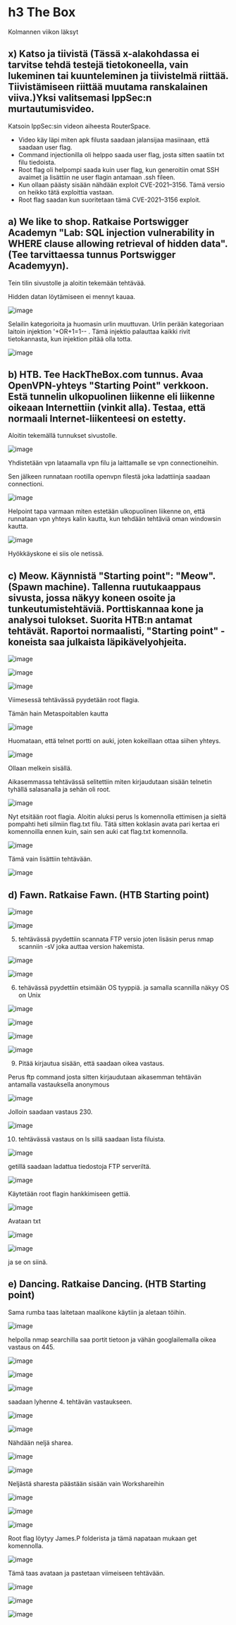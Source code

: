 # h3 The Box

Kolmannen viikon läksyt


## x) Katso ja tiivistä (Tässä x-alakohdassa ei tarvitse tehdä testejä tietokoneella, vain lukeminen tai kuunteleminen ja tiivistelmä riittää. Tiivistämiseen riittää muutama ranskalainen viiva.)Yksi valitsemasi IppSec:n murtautumisvideo.

Katsoin IppSec:sin videon aiheesta RouterSpace. 

- Video käy läpi miten apk filusta saadaan jalansijaa masiinaan, että saadaan user flag.
- Command injectionilla oli helppo saada user flag, josta sitten saatiin txt filu tiedoista.
- Root flag oli helpompi saada kuin user flag, kun generoitiin omat SSH avaimet ja lisättiin ne user flagin antamaan .ssh fileen.
- Kun ollaan päästy sisään nähdään exploit CVE-2021–3156. Tämä versio on heikko tätä exploittia vastaan. 
- Root flag saadan kun suoritetaan tämä CVE-2021–3156 exploit. 

## a) We like to shop. Ratkaise Portswigger Academyn "Lab: SQL injection vulnerability in WHERE clause allowing retrieval of hidden data". (Tee tarvittaessa tunnus Portswigger Academyyn).

Tein tilin sivustolle ja aloitin tekemään tehtävää.

Hidden datan löytämiseen ei mennyt kauaa. 

![image](https://user-images.githubusercontent.com/105639463/233785795-abfa864d-9bf7-4442-88cd-c81c3e1c2a59.png)

Selailin kategorioita ja huomasin urlin muuttuvan. Urlin perään kategoriaan laitoin injektion '+OR+1=1-- . Tämä injektio palauttaa kaikki rivit tietokannasta, kun injektion pitää olla totta. 

![image](https://user-images.githubusercontent.com/105639463/233786307-d7a22490-03e9-4a40-bbb5-cf04274806e4.png)



## b) HTB. Tee HackTheBox.com tunnus. Avaa OpenVPN-yhteys "Starting Point" verkkoon. Estä tunnelin ulkopuolinen liikenne eli liikenne oikeaan Internettiin (vinkit alla). Testaa, että normaali Internet-liikenteesi on estetty.

Aloitin tekemällä tunnukset sivustolle.

![image](https://user-images.githubusercontent.com/105639463/233786424-29e5da90-f236-4e98-b862-f71beb623ea1.png)

Yhdistetään vpn lataamalla vpn filu ja laittamalle se vpn connectioneihin.

Sen jälkeen runnataan rootilla openvpn filestä joka ladattiinja saadaan connectioni.

![image](https://user-images.githubusercontent.com/105639463/233789553-36221659-2304-4ebc-a5da-6544b0af3d2a.png)

Helpoint tapa varmaan miten estetään ulkopuolinen liikenne on, että runnataan vpn yhteys kalin kautta, kun tehdään tehtäviä oman windowsin kautta.

![image](https://user-images.githubusercontent.com/105639463/233789970-5e527c07-6b65-4d64-86bb-5067925aa4e0.png)

Hyökkäyskone ei siis ole netissä.

## c) Meow. Käynnistä "Starting point": "Meow". (Spawn machine). Tallenna ruutukaappaus sivusta, jossa näkyy koneen osoite ja tunkeutumistehtäviä. Porttiskannaa kone ja analysoi tulokset. Suorita HTB:n antamat tehtävät. Raportoi normaalisti, "Starting point" -koneista saa julkaista läpikävelyohjeita.

![image](https://user-images.githubusercontent.com/105639463/233790052-5aba24cc-487a-4e27-ac9c-6fa23e1fb655.png)

![image](https://user-images.githubusercontent.com/105639463/233790130-19746971-dd0c-4672-a858-ae6a76b106df.png)

![image](https://user-images.githubusercontent.com/105639463/233790140-830b37d8-ad85-48ab-8b0a-b832aab19248.png)

Viimesessä tehtävässä pyydetään root flagia. 

Tämän hain Metaspoitablen kautta 

![image](https://user-images.githubusercontent.com/105639463/233791865-6858f03f-8a4d-47df-9aae-1d94c7b774f3.png)

Huomataan, että telnet portti on auki, joten kokeillaan ottaa siihen yhteys.

![image](https://user-images.githubusercontent.com/105639463/233791941-1eba4cd5-1005-4ddc-a167-6acef6c9ab70.png)

Ollaan melkein sisällä. 

Aikasemmassa tehtävässä selitettiin miten kirjaudutaan sisään telnetin tyhällä salasanalla ja sehän oli root.

![image](https://user-images.githubusercontent.com/105639463/233792113-9dd00e56-77a9-4677-8c50-984ba602a766.png)

Nyt etsitään root flagia. Aloitin aluksi perus ls komennolla ettimisen ja sieltä pompahti heti silmiin flag.txt filu. Tätä sitten koklasin avata pari kertaa eri komennoilla ennen kuin, sain sen auki cat flag.txt komennolla.

![image](https://user-images.githubusercontent.com/105639463/233792306-3d3a91c5-07bb-4963-aef6-87f2cebf7464.png)

Tämä vain lisättiin tehtävään.

![image](https://user-images.githubusercontent.com/105639463/233792460-754b8b8e-9387-4a7f-aca8-2bc7282014b4.png)


## d) Fawn. Ratkaise Fawn. (HTB Starting point)

![image](https://user-images.githubusercontent.com/105639463/233793335-c80a513a-12ce-4fa9-aab5-64c6a5670c48.png)

![image](https://user-images.githubusercontent.com/105639463/233793373-245c844b-1d8f-4d54-913b-5a81e5470891.png)

5. tehtävässä pyydettiin scannata FTP versio joten lisäsin perus nmap scanniin -sV joka auttaa version hakemista.

![image](https://user-images.githubusercontent.com/105639463/233793494-1019f12f-7cbd-416d-adf6-709e162493ba.png)

![image](https://user-images.githubusercontent.com/105639463/233793503-75e4a003-058c-4290-812c-6f4986841933.png)

6. tehävässä pyydettiin etsimään OS tyyppiä. ja samalla scannilla näkyy OS on Unix

![image](https://user-images.githubusercontent.com/105639463/233793536-24cd5aa6-c0b3-4dc8-890b-350cba7610f7.png)

![image](https://user-images.githubusercontent.com/105639463/233793542-a5930653-999c-4f82-99dc-c965a5a7205d.png)

![image](https://user-images.githubusercontent.com/105639463/233793557-00feff2b-3cc0-4f3a-af88-2f0e703f406b.png)

![image](https://user-images.githubusercontent.com/105639463/233793577-b944c94d-ef5e-4377-96dd-4fbe6ac7b7e6.png)

9. Pitää kirjautua sisään, että saadaan oikea vastaus.

Perus ftp command josta sitten kirjaudutaan aikasemman tehtävän antamalla vastauksella anonymous

![image](https://user-images.githubusercontent.com/105639463/233793766-17e5c4c3-a48d-44bd-a876-e65832b943cb.png)

Jolloin saadaan vastaus 230.

![image](https://user-images.githubusercontent.com/105639463/233793591-eb949131-6cee-48f2-9863-679ed2670173.png)

10. tehtävässä vastaus on ls sillä saadaan lista filuista.

![image](https://user-images.githubusercontent.com/105639463/233794333-e0d2cfab-a80b-490a-a690-c3cc412c7b54.png)

getillä saadaan  ladattua tiedostoja FTP serveriltä.

![image](https://user-images.githubusercontent.com/105639463/233794357-2f419cd1-b9d5-404f-9050-b06ba36dff68.png)

Käytetään root flagin hankkimiseen gettiä.

![image](https://user-images.githubusercontent.com/105639463/233794608-78340ffb-f7d1-4561-b865-fa4309fa1efd.png)

Avataan txt

![image](https://user-images.githubusercontent.com/105639463/233794691-9386ee72-85cd-445e-b8fe-52393b87ffff.png)

![image](https://user-images.githubusercontent.com/105639463/233794714-866fa28c-49d5-44c2-809f-5c2880d11810.png)

 ja se on siinä.

## e) Dancing. Ratkaise Dancing. (HTB Starting point)

Sama rumba taas laitetaan maalikone käytiin ja aletaan töihin.

![image](https://user-images.githubusercontent.com/105639463/233795073-57553fd7-92cc-4223-83a2-08d3106cc406.png)

helpolla nmap searchilla saa portit tietoon ja vähän googlailemalla oikea vastaus on 445.

![image](https://user-images.githubusercontent.com/105639463/233795056-2f80257b-4c97-455a-a7b2-ccfe36c45561.png)

![image](https://user-images.githubusercontent.com/105639463/233795138-bee52686-b180-4895-9258-5e000b3a08c7.png)

![image](https://user-images.githubusercontent.com/105639463/233795156-d0011bce-cf2c-4ebc-a4bc-ca4f252e5340.png)

saadaan lyhenne 4. tehtävän vastaukseen.

![image](https://user-images.githubusercontent.com/105639463/233795339-be97ee3e-8c39-45eb-9a55-441657704a3d.png)


![image](https://user-images.githubusercontent.com/105639463/233795555-f5bd0b76-6577-4246-a745-ed36d9448aa7.png)

Nähdään neljä sharea.

![image](https://user-images.githubusercontent.com/105639463/233795571-6f538a07-9063-4c47-b1f4-1f9879d57714.png)

![image](https://user-images.githubusercontent.com/105639463/233795584-af54b492-40dc-431c-96af-66168c452d41.png)

Neljästä sharesta päästään sisään vain Workshareihin

![image](https://user-images.githubusercontent.com/105639463/233795971-dd99a4bb-d849-44d3-bcfe-f5987da1b98c.png)


![image](https://user-images.githubusercontent.com/105639463/233795623-01b6851b-d092-4e86-be1e-122b9a3ae57d.png)

![image](https://user-images.githubusercontent.com/105639463/233796218-3862532c-2ab5-4908-b8cd-80ae1266de14.png)

Root flag löytyy James.P folderista ja tämä napataan mukaan get komennolla.

![image](https://user-images.githubusercontent.com/105639463/233796101-21a061a5-2d84-4190-ae97-382126074c08.png)

Tämä taas avataan ja pastetaan viimeiseen tehtävään.

![image](https://user-images.githubusercontent.com/105639463/233796145-48dcd384-8da4-4876-a80a-6fdece743940.png)

![image](https://user-images.githubusercontent.com/105639463/233796210-44cdfeed-5bf2-4220-92cc-ec5fdf8db899.png)


![image](https://user-images.githubusercontent.com/105639463/233796239-18ddddeb-2c8d-49d2-bac1-7e88a575b140.png)

